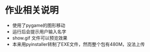 # 作业相关说明
* 使用了pygame的图形移动
* 运行后会提示用户输入名字
* show.gif 文件可以预览效果
* 本来用pyinstaller转制了EXE文件，然而整个包有480M，没法上传
